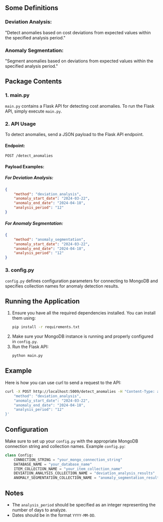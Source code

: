 ## Some Definitions
### Deviation Analysis:
"Detect anomalies based on cost deviations from expected values within the specified analysis period."

### Anomaly Segmentation:
"Segment anomalies based on deviations from expected values within the specified analysis period."

## Package Contents

### 1. main.py
`main.py` contains a Flask API for detecting cost anomalies. To run the Flask API, simply execute `main.py`.

### 2. API Usage
To detect anomalies, send a JSON payload to the Flask API endpoint.

#### Endpoint:
```
POST /detect_anomalies
```

#### Payload Examples:

##### For Deviation Analysis:
```json
{
    "method": "deviation_analysis",
    "anomaly_start_date": "2024-03-22",
    "anomaly_end_date": "2024-04-18",
    "analysis_period": "12"
}
```

##### For Anomaly Segmentation:
```json
{
    "method": "anomaly_segmentation",
    "anomaly_start_date": "2024-03-22",
    "anomaly_end_date": "2024-04-18",
    "analysis_period": "12"
}
```

### 3. config.py
`config.py` defines configuration parameters for connecting to MongoDB and specifies collection names for anomaly detection results.

## Running the Application
1. Ensure you have all the required dependencies installed. You can install them using:
    ```sh
    pip install -r requirements.txt
    ```
2. Make sure your MongoDB instance is running and properly configured in `config.py`.
3. Run the Flask API:
    ```sh
    python main.py
    ```

## Example
Here is how you can use curl to send a request to the API:

```sh
curl -X POST http://localhost:5009/detect_anomalies -H "Content-Type: application/json" -d '{
    "method": "deviation_analysis",
    "anomaly_start_date": "2024-03-22",
    "anomaly_end_date": "2024-04-18",
    "analysis_period": "12"
}'
```

## Configuration
Make sure to set up your `config.py` with the appropriate MongoDB connection string and collection names. Example `config.py`:

```python
class Config:
    CONNECTION_STRING = "your_mongo_connection_string"
    DATABASE_NAME = "your_database_name"
    ITEM_COLLECTION_NAME = "your_item_collection_name"
    DEVIATION_ANALYSIS_COLLECTION_NAME = "deviation_analysis_results"
    ANOMALY_SEGMENTATION_COLLECTION_NAME = "anomaly_segmentation_results"
```

## Notes
- The `analysis_period` should be specified as an integer representing the number of days to analyze.
- Dates should be in the format `YYYY-MM-DD`.
